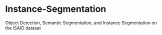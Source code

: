 # Instance-Segmentation
Object Detection, Semantic Segmentation, and Instance Segmentation on the iSAID dataset
